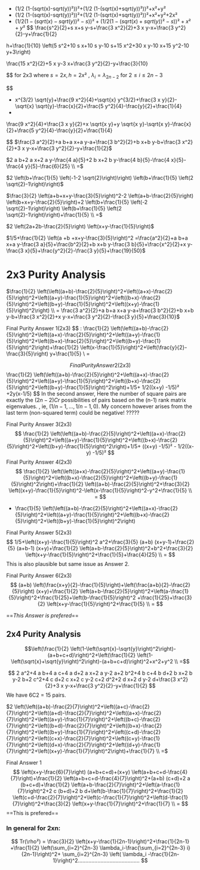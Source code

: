 
- (1/2 (1-(sqrt(x)-sqrt(y))²))²+(1/2 (1-(sqrt(x)+sqrt(y))²))²+x²+y²
- (1/2 (1-(sqrt(x)-sqrt(y))²))²+(1/2 (1-(sqrt(x)+sqrt(y))²))²+x²+y²+2x²
- $(1/2 (1-(sqrt(x)-sqrt(y))² -s))²+(1/2 (1-(sqrt(x)+sqrt(y))²-s))²+x²+y²$
$$
 \frac{s^2}{2}+s x+s y-s+\frac{3 x^2}{2}+3 x y-x+\frac{3 y^2}{2}-y+\frac{1}{2}

$$
$$
h+\frac{1}{10} \left(5 s^2+10 s x+10 s y-10 s+15 x^2+30 x y-10 x+15 y^2-10 y+3\right)

$$
$$
\frac{15 x^2}{2}+5 x y-3 x+\frac{3 y^2}{2}-y+\frac{3}{10}

$$ for 2x3 where $s =2x , h=2x²$ , $\lambda_i = \lambda_{2n-2}$ for $2\leq i\leq 2n-3$

$$
- x^{3/2} \sqrt{y}+\frac{9 x^2}{4}+\sqrt{x} y^{3/2}+\frac{3 x y}{2}-\sqrt{x} \sqrt{y}-\frac{x}{2}+\frac{5 y^2}{4}-\frac{y}{2}+\frac{1}{4}
- 
$$
$$
\frac{9 x^2}{4}+\frac{3 x y}{2}+x \sqrt{x y}+y \sqrt{x y}-\sqrt{x y}-\frac{x}{2}+\frac{5 y^2}{4}-\frac{y}{2}+\frac{1}{4}

$$
$\frac{3 a^2}{2}+a b+a x+a y-a+\frac{3 b^2}{2}+b x+b y-b+\frac{3 x^2}{2}+3 x y-x+\frac{3 y^2}{2}-y+\frac{1}{2}$

$2 a b+2 a x+2 a y-\frac{4 a}{5}+2 b x+2 b y-\frac{4 b}{5}-\frac{4 x}{5}-\frac{4 y}{5}-\frac{6}{25} \\ =$

$2 \left(b+\frac{1}{5} \left(-1-2 \sqrt{2}\right)\right) \left(b+\frac{1}{5} \left(2 \sqrt{2}-1\right)\right)$

$\frac{3}{2} \left(a+b+x+y-\frac{3}{5}\right)^2-2 \left(a+b-\frac{2}{5}\right) \left(b+x+y-\frac{2}{5}\right)+2 \left(b+\frac{1}{5} \left(-2 \sqrt{2}-1\right)\right) \left(b+\frac{1}{5} \left(2 \sqrt{2}-1\right)\right)+\frac{1}{5} \\ =$

$2 \left(2a+2b-\frac{2}{5}\right) \left(x+y-\frac{1}{5}\right)$

$1/5+\frac{1}{2} \left(a +b +x+y-\frac{3}{5}\right)^2 =\frac{a^2}{2}+a b+a x+a y-\frac{3 a}{5}+\frac{b^2}{2}+b x+b y-\frac{3 b}{5}+\frac{x^2}{2}+x y-\frac{3 x}{5}+\frac{y^2}{2}-\frac{3 y}{5}+\frac{19}{50}$
# 2x3 Purity Analysis
$\frac{1}{2} \left(\left((a+b)-\frac{2}{5}\right)^2+\left((a+x)-\frac{2}{5}\right)^2+\left((a+y)-\frac{1}{5}\right)^2+\left((b+x)-\frac{2}{5}\right)^2+\left((b+y)-\frac{1}{5}\right)^2+\left((x+y)-\frac{1}{5}\right)^2\right) \\ = \frac{3 a^2}{2}+a b+a x+a y-a+\frac{3 b^2}{2}+b x+b y-b+\frac{3 x^2}{2}+x y-x+\frac{3 y^2}{2}-\frac{3 y}{5}+\frac{3}{10}$

Final Purity Answer 1(2x3) $$
: \frac{1}{2} \left(\left((a+b)-\frac{2}{5}\right)^2+\left((a+x)-\frac{2}{5}\right)^2+\left((a+y)-\frac{1}{5}\right)^2+\left((b+x)-\frac{2}{5}\right)^2+\left((b+y)-\frac{1}{5}\right)^2\right)+\frac{1}{2} \left(x-\frac{1}{5}\right)^2+\left(\frac{y}{2}-\frac{3}{5}\right) y+\frac{1}{5} \\ = 



$$
Final Purity Answer 2(2x3) 
$$
\frac{1}{2} \left(\left((a+b)-\frac{2}{5}\right)^2+\left((a+x)-\frac{2}{5}\right)^2+\left((a+y)-\frac{1}{5}\right)^2+\left((b+x)-\frac{2}{5}\right)^2+\left((b+y)-\frac{1}{5}\right)^2\right)+1/5+ 1/2((x+y) -1/5)² +2y(x-1/5)
$$
In the second answer, Here the number of square pairs are exactly the $(2n-2)Cr$ possibilities of pairs based on the (n-1) rank matrix eigenvalues. , ie, $(1/n-1,...,1/n-1,0)$.
My concern however arises from the last term (non-squared term) could be negative! ?????

Final Purity Answer 3(2x3) 
$$
\frac{1}{2} \left(\left((a+b)-\frac{2}{5}\right)^2+\left((a+x)-\frac{2}{5}\right)^2+\left((a+y)-\frac{1}{5}\right)^2+\left((b+x)-\frac{2}{5}\right)^2+\left((b+y)-\frac{1}{5}\right)^2\right)+1/5+ ((x+y) -1/5)² - 1/2((x-y) -1/5)²
$$
Final Purity Answer 4(2x3) 
$$
\frac{1}{2} \left(\left((a+x)-\frac{2}{5}\right)^2+\left((a+y)-\frac{1}{5}\right)^2+\left((b+x)-\frac{2}{5}\right)^2+\left((b+y)-\frac{1}{5}\right)^2\right)+\frac{1}{2} \left((a+b)-\frac{2}{5}\right)^2+\frac{3}{2} \left((x+y)-\frac{1}{5}\right)^2-\left(x-\frac{1}{5}\right)^2-y^2+\frac{1}{5} \\ =
$$
+ \frac{1}{5} \left(\left((a+b)-\frac{2}{5}\right)^2+\left((a+x)-\frac{2}{5}\right)^2+\left((a+y)-\frac{1}{5}\right)^2+\left((b+x)-\frac{2}{5}\right)^2+\left((b+y)-\frac{1}{5}\right)^2\right) 


Final Purity Answer 5(2x3) 
$$
1/5+\left((x+y)-\frac{1}{5}\right)^2
a^2+\frac{3}{5} (a+b) (x+y-1)+\frac{2}{5} (a+b-1) (x+y)+\frac{1}{2} \left(a+b-\frac{2}{5}\right)^2+b^2+\frac{3}{2} \left(x+y-\frac{1}{5}\right)^2+\frac{1}{5}+\frac{4}{25} \\ =
$$
This is also plausible but same issue as Answer 2.


Final Purity Answer 6(2x3) 
$$
(a+b) \left(\frac{x+y}{2}-\frac{1}{5}\right)+\left(\frac{a+b}{2}-\frac{2}{5}\right) (x+y)+\frac{1}{2} \left(a+b-\frac{2}{5}\right)^2+\left(a-\frac{1}{5}\right)^2+\frac{1}{25}+\left(b-\frac{1}{5}\right)^2 +\frac{1}{25}+\frac{3}{2} \left(x+y-\frac{1}{5}\right)^2+\frac{1}{5} \\ =
$$

==*This Answer is prefered*==

## 2x4 Purity Analysis 

$$\left(\frac{1}{2} \left(1-\left(\sqrt{x}-\sqrt{y}\right)^2\right)-(a+b+c+d)\right)^2+\left(\frac{1}{2} \left(1-\left(\sqrt{x}+\sqrt{y}\right)^2\right)-(a+b+c+d)\right)^2+x^2+y^2 \\ =$$

$$
2 a^2+4 a b+4 a c+4 a d+2 a x+2 a y-2 a+2 b^2+4 b c+4 b d+2 b x+2 b y-2 b+2 c^2+4 c d+2 c x+2 c y-2 c+2 d^2+2 d x+2 d y-2 d+\frac{3 x^2}{2}+3 x y-x+\frac{3 y^2}{2}-y+\frac{1}{2}
$$We have 6C2 = 15 pairs.


$2 \left(\left((a+b)-\frac{2}{7}\right)^2+\left((a+c)-\frac{2}{7}\right)^2+\left((a+d)-\frac{2}{7}\right)^2+\left((a+x)-\frac{2}{7}\right)^2+\left((a+y)-\frac{1}{7}\right)^2+\left((b+c)-\frac{2}{7}\right)^2+\left((b+d)-\frac{2}{7}\right)^2+\left((b+x)-\frac{2}{7}\right)^2+\left((b+y)-\frac{1}{7}\right)^2+\left((c+d)-\frac{2}{7}\right)^2+\left((c+x)-\frac{2}{7}\right)^2+\left((c+y)-\frac{1}{7}\right)^2+\left((d+x)-\frac{2}{7}\right)^2+\left((d+y)-\frac{1}{7}\right)^2+\left((x+y)-\frac{1}{7}\right)^2\right)+\frac{1}{7} \\ =$

Final Answer 1
$$
\left(x+y-\frac{6}{7}\right) (a+b+c+d)+(x+y) \left(a+b+c+d-\frac{4}{7}\right)+\frac{1}{2} \left(a+b+c+d-\frac{4}{7}\right)^2+(a+b) (c+d)+2 a (b+c+d)+\frac{1}{2} \left(a+b-\frac{2}{7}\right)^2+\left(a-\frac{1}{7}\right)^2+2 c (b+d)+2 b d+\left(b-\frac{1}{7}\right)^2+\frac{1}{2} \left(c+d-\frac{2}{7}\right)^2+\left(c-\frac{1}{7}\right)^2+\left(d-\frac{1}{7}\right)^2+\frac{3}{2} \left(x+y-\frac{1}{7}\right)^2+\frac{1}{7} \\ =
$$==This is prefered==


### In general for 2xn:

$$
Tr(\rho²) = \frac{3}{2} \left(x+y-\frac{1}{2n-1}\right)^2+\frac{1}{2n-1} +\frac{1}{2} \left(\sum_{i=2}^{2n-3} \lambda_i-\frac{\sum_{i=2}^{2n-3} i}{2n-1}\right)^2+ \sum_{i=2}^{2n-3} \left( \lambda_i -\frac{1}{2n-1}\right)^2.........................................
$$
